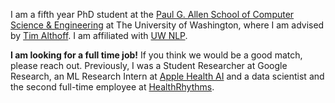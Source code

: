 I am a fifth year PhD student at the [Paul G. Allen School of Computer Science & Engineering](https://www.cs.washington.edu/) at The University of Washington, where I am advised by [Tim Althoff](http://www.timalthoff.com/). I am affiliated with [UW NLP](https://twitter.com/uwnlp).

**I am looking for a full time job!** If you think we would be a good match, please reach out. Previously, I was a Student Researcher at Google Research, an ML Research Intern at [Apple Health AI](https://machinelearning.apple.com/work-with-us) and a data scientist and the second full-time employee at [HealthRhythms](https://www.healthrhythms.com). 